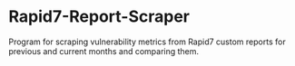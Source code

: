 # Rapid7-Report-Scraper
Program for scraping vulnerability metrics from Rapid7 custom reports for previous and current months and comparing them.
